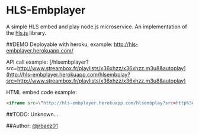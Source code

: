 # HLS-Embplayer
A simple HLS embed and play node.js microservice. An implementation of the [hls.js](https://github.com/dailymotion/hls.js/) library.

##DEMO
Deployable with heroku, example: http://hls-embplayer.herokuapp.com/

API call example: [/hlsembplayer?src=http://www.streambox.fr/playlists/x36xhzz/x36xhzz.m3u8&autoplay](http://hls-embplayer.herokuapp.com/hlsembplay?src=http://www.streambox.fr/playlists/x36xhzz/x36xhzz.m3u8&autoplay)

HTML embed code example:
```html
<iframe src=\"http://hls-embplayer.herokuapp.com/hlsembplay?src=http%3A%2F%2Fwww.streambox.fr%2Fplaylists%2Fx36xhzz%2Fx36xhzz.m3u8&autoplay"></iframe>
```

##TODO: 
Unknown...





##Author: [@jrbaez01](https://github.com/jrbaez01)

